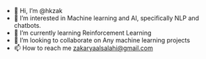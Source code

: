 - 👋 Hi, I’m @hkzak
- 👀 I’m interested in Machine learning and AI, specifically NLP and chatbots.
- 🌱 I’m currently learning Reinforcement Learning
- 💞️ I’m looking to collaborate on Any machine learning projects
- 📫 How to reach me zakaryaalsalahi@gmail.com

<!---
hkzak/hkzak is a ✨ special ✨ repository because its `README.md` (this file) appears on your GitHub profile.
You can click the Preview link to take a look at your changes.
--->
